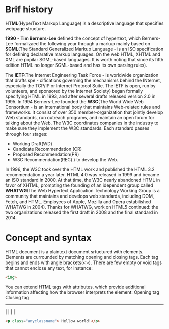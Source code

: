# Brif history
**HTML**(HyperText Markup Language) is a descriptive language that specifies webpage structure.

**1990** - **Tim Berners-Lee** defined the concept of hypertext, which Berners-Lee formalizaed
the following year through a markup mainly based on **SGML**(The Standard Generalized Markup 
Language - is an ISO specification for defining declarative markup languages. On the web HTML,
XHTML and XML are popilar SGML-based languages. It is worth noting that since its fifth edition
HTML no longer SGML-based and has its own parsing rules).

The **IETF**(The Internet Engineering Task Force - is worldwide organization that drafts spe -
cifications governing the mechanisms behind the INternet, especially the TCP/IP or Internet
Protocol Suite. The IETF is open, run by volunteers, and sponsored by the Internet Society)
began formally specifying HTML in 1993, and after several drafts released version 2.0 in 1995.
In 1994 Berners-Lee founded the **W3C**(The World Wide Web Consortium - is an international 
body that maintains Web-related rules and frameworks. It consist of over 350 member-organization
that jointly develop Web standards, run outreach programs, and maintain an open forum for talking
about the Web. The W3C coordinates companies in the industry to make sure they implement the W3C
standards. Each standard passes through four stages:
- Working Draft(WD)
- Candidate Recommendation (CR)
- Proposed Recommendation(PR)
- W3C Recommendation(REC)
) to develop the Web. 

In 1996, the W3C took over the HTML work and published the HTML 3.2 
recommendation a year later. HTML 4.0 was released in 1999 and became an ISO standard in 2000.
At that time, the W3C nearly abandoned HTML in favor of XHTML, prompting the founding of an
idependent group called **WHATWG**(The Web Hypertext Application Technology Working Group is
a community that maintains and develops web standards, including DOM, Fetch, and HTML. Employees
of Apple, Mozilla and Opera estabilished WHATWG in 2004). Thanks for WHATWG, work on HTML5
continued: the two organizations released the first draft in 2008 and the final standard in 2014.
 
# Concept and syntax

HTML document is a plaintext document srtuctured with elements. Elements are currounded by
matching opening and closing tags. Each tag begins and ends with angle brackets(<>). There are 
few empty or void tags that cannot enclose any text, for instance: 
```html
<img>
```

You can extend HTML tags with attributes, which provide additional information affecting how 
the browser interprets the element:
	Opening tag		  Closing tag
________________________	      ___ 
|		       |             |   |
```html
<p class="anyclassname"> Hellow world!</p>
```		

